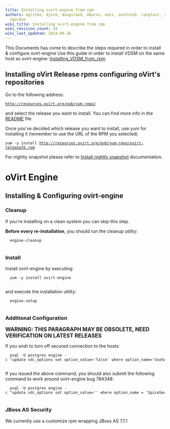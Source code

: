 ```yaml
---
title: Installing ovirt-engine from rpm
authors: aglitke, djorm, dougsland, mburns, moti, oschreib, ranglust, sandrobonazzola,
  sgordon
wiki_title: Installing ovirt-engine from rpm
wiki_revision_count: 34
wiki_last_updated: 2014-09-26
---
```


This Documents has come to describe the steps required in order to install & configure ovirt-engine Use this guide in order to install VDSM on the same host as ovirt-engine: [Installing_VDSM_from_rpm](/develop/developer-guide/vdsm/installing-vdsm-from-rpm/)

## Installing oVirt Release rpms configuring oVirt's repositories

Go to the following address:

[`http://resources.ovirt.org/pub/yum-repo/`](http://resources.ovirt.org/pub/yum-repo/)

and select the release you want to install. You can find more info in the [README](http://resources.ovirt.org/pub/yum-repo/README) file

Once you've decided which release you want to install, use yum for installing it (remember to use the URL of the RPM you selected)

`yum -y install `[`http://resources.ovirt.org/pub/yum-repo/ovirt-release35.rpm`](http://resources.ovirt.org/pub/yum-repo/ovirt-release35.rpm)

For nighlty snapshot please refer to [Install nightly snapshot](/develop/dev-process/install-nightly-snapshot/) documentation.

# oVirt Engine

## Installing & Configuring ovirt-engine

### Cleanup

If you're installing on a clean system you can skip this step.

**Before every re-installation**, you should run the cleanup utility:

      engine-cleanup
       

### Install

Install ovirt-engine by executing:

      yum -y install ovirt-engine
       

and execute the installation utility:

      engine-setup
       

### Additional Configuration

<big>**WARNING: THIS PARAGRAPH MAY BE OBSOLETE, NEED VERIFICATION ON LATEST RELEASES**</big>

If you wish to turn off secured connection to the hosts:

      psql -U postgres engine -c "update vdc_options set option_value='false' where option_name='UseSecureConnectionWithServers' and version='general';"
       

If you issued the above command, you should also submit the following command to work around ovirt-engine bug 784348:

      psql -U postgres engine -c "update vdc_options set option_value='' where option_name = 'SpiceSecureChannels';"
       

### JBoss AS Security

We currently use a customize rpm wrapping JBoss AS 7.1.1
